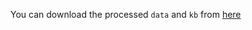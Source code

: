 You can download the processed `data` and `kb` from [here]([www.baidu.com](https://drive.google.com/drive/folders/1qL-_dN5Vyfkqp-arZm7hE8FB-IkdjpE8?usp=sharing)https://drive.google.com/drive/folders/1qL-_dN5Vyfkqp-arZm7hE8FB-IkdjpE8?usp=sharing)
